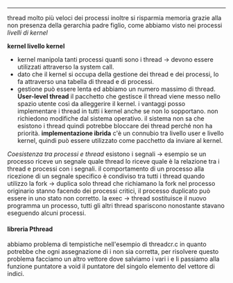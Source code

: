 - - - 

thread molto più veloci dei processi inoltre si risparmia memoria grazie alla non presenza della gerarchia padre figlio, come abbiamo visto nei processi
*livelli di kernel*

**kernel livello kernel**
- kernel manipola tanti processi quanti sono i thread -> devono essere utilizzati attraverso la system call. 
- dato che il kernel si occupa della gestione dei thread e dei processi, lo fa attraverso una tabella di thread e di processi. 
- gestione può essere lenta ed abbiamo un numero massimo di thread. 
**User-level thread**
il pacchetto che gestisce il thread viene messo nello spazio utente così da alleggerire il kernel. 
i vantaggi posso implementare i thread in tutti i kernel anche se non lo sopportano. 
non richiedono modifiche dal sistema operativo. 
il sistema non sa che esistono i thread quindi potrebbe bloccare dei thread perché non ha priorità. 
**implementazione ibrida**
c'è un connubio tra livello user e livello kernel, quindi può essere utilizzato come pacchetto da inviare al kernel. 

*Coesistenza tra processi e thread*
esistono i segnali -> esempio se un processo riceve un segnale quale thread lo riceve
quale è la relazione tra i thread e processi con i segnali. 
il comportamento di un processo alla ricezione di un segnale specifico è condiviso tra tutti i thread 
quando utilizzo la fork -> duplica solo thread che richiamano la fork
nel processo originario stanno facendo dei processi critici, il processo duplicato può essere in uno stato non corretto. 
la exec -> thread sostituisce il nuovo programma un processo, tutti gli altri thread spariscono nonostante stavano eseguendo alcuni processi. 

#### libreria Pthread

abbiamo problema di tempistiche nell'esempio di threadcr.c in quanto potrebbe che ogni assegnazione di i non sia corretta, per risolvere questo problema facciamo un altro vettore dove salviamo i vari i e li passiamo alla funzione puntatore a void il puntatore del singolo elemento del vettore di indici. 
